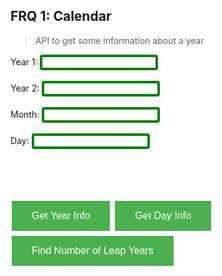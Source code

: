 ## FRQ 1: Calendar

> API to get some information about a year

<label color="lime" for="fname">Year 1:</label>
<input type="text" id="year1" name="year1"><br><br>
<label color="lime" for="lname">Year 2:</label>
<input type="text" id="year2" name="year2"><br><br>
<label color="lime" for="fname">Month:</label>
<input type="text" id="month" name="month"><br><br>
<label color="lime" for="lname">Day:</label>
<input type="text" id="day" name="day"><br><br>

<br><br>

<button class="button button2" onclick="getYearInfo()">Get Year Info</button>
<button class="button button2" onclick="getDayInfo()">Get Day Info</button>
<button class="button button2" onclick="getLeapYears()">Find Number of Leap Years</button>
<!-- <button class="button button2" onclick="getYearFact()">Get Year Fact</button> -->

<label id="result"></label>

<style>
.button {
  background-color: #4CAF50; /* Green */
  border: none;
  color: white;
  padding: 15px 32px;
  text-align: center;
  text-decoration: none;
  display: inline-block;
  font-size: 16px;
  margin: 4px 2px;
  cursor: pointer;
  -webkit-transition-duration: 0.4s; /* Safari */
  transition-duration: 0.4s;
}

  .button2:hover {
  box-shadow: 0 12px 16px 0 rgba(201,242,155),0 17px 50px 0 rgba(0,0,0,0.19)
}

input[type=text] {
  border: 4px solid green;
  border-radius: 4px;
}
.label {
  color: lime;
}

</style>

<script>

    const options = {
            method: 'GET', // *GET, POST, PUT, DELETE, etc.
            mode: 'cors', // no-cors, *cors, same-origin
            cache: 'default', // *default, no-cache, reload, force-cache, only-if-cached
            credentials: 'omit', // include, *same-origin, omit
            headers: {
            'Content-Type': 'application/json'
            // 'Content-Type': 'application/x-www-form-urlencoded',
            },
        };
    
    function getYearInfo() {
        var url = "https://csa-backend.rohanj.dev/api/calendar1/yearInfo/" + document.getElementById("year1").value;

        fetch(url, options).then(response => {

            response.json().then(data => {
                var table = "<table>"
                for (var key in data) {
                if (data.hasOwnProperty(key)) {
                    table += '<tr><td>' + key + '</td><td>' + data[key] + '</td></tr>';
                    }
                }
            table += '</table>';
            document.getElementById("result").innerHTML = table;
            })
        })

        .catch(err => {
            document.getElementById("result").innerHTML = "Error: " + err;
        })

        }

    function getDayInfo() {
        var url = "https://csa-backend.rohanj.dev/api/calendar1/dayInfo/" + document.getElementById("day").value + "/" + document.getElementById("month").value + "/" + document.getElementById("year1").value;

        fetch(url, options).then(response => {

            response.json().then(data => {
                var table = "<table>"
                for (var key in data) {
                if (data.hasOwnProperty(key)) {
                    table += '<tr><td>' + key + '</td><td>' + data[key] + '</td></tr>';
                    }
                }
            table += '</table>';
            document.getElementById("result").innerHTML = table;
            })
        })

        .catch(err => {
            document.getElementById("result").innerHTML = "Error: " + err;
        })
    }

    function getLeapYears() {
        var url = "https://csa-backend.rohanj.dev/api/calendar1/leapYears/" + document.getElementById("year1").value + "/" + document.getElementById("year2").value;

        fetch(url, options).then(response => {

            response.json().then(data => {
                var table = "<table>"
                for (var key in data) {
                if (data.hasOwnProperty(key)) {
                    table += '<tr><td>' + key + '</td><td>' + data[key] + '</td></tr>';
                    }
                }
            table += '</table>';
           document.getElementById("result").innerHTML = table;
            })
        })

        .catch(err => {
            document.getElementById("result").innerHTML = "Error: " + err;
        })
    }

    // function getYearFact() {
    //     var url = "https://csa-backend.rohanj.dev/api/calendar2/yearFact" + document.getElementById("year1").value;

    //     fetch(url, options).then(response => {

    //         response.json().then(data => {
    //             var table = "<table>"
    //             for (var key in data) {
    //             if (data.hasOwnProperty(key)) {
    //                 table += '<tr><td>' + key + '</td><td>' + data[key] + '</td></tr>';
    //                 }
    //             }
    //         table += '</table>';
    //         document.getElementById("result").innerHTML = table;
    //         })
    //     })

    //     .catch(err => {
    //         document.getElementById("result").innerHTML = "Error: " + err;
    //     })
    // }
</script>